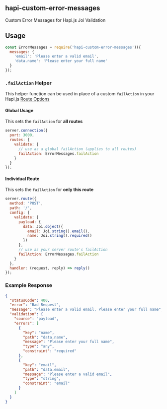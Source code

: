 hapi-custom-error-messages
---

Custom Error Messages for Hapi.js Joi Validation

## Usage

```js
const ErrorMessages = require('hapi-custom-error-messages')({
  messages: {
    'email': 'Please enter a valid email',
    'data.name': 'Please enter your full name'
  }
});
```
### `.failAction` Helper
This helper function can be used in place of a custom `failAction` in your Hapi.js [Route Options](http://hapijs.com/api#route-options)

#### Global Usage
This sets the `failAction` for **all routes**
```js
server.connection({
  port: 3000,
  routes: {
    validate: {
      // use as a global failAction (applies to all routes)
      failAction: ErrorMessages.failAction
    }
  }
});
```

#### Individual Route
This sets the `failAction` for **only this route**
```js
server.route({
  method: 'POST',
  path: '/',
  config: {
    validate: {
      payload: {
        data: Joi.object({
          email: Joi.string().email(),
          name: Joi.string().required()
        })
      },
      // use as your server route's failAction
      failAction: ErrorMessages.failAction
    }
  },
  handler: (request, reply) => reply()
});
```

### Example Response
```json
{
  "statusCode": 400,
  "error": "Bad Request",
  "message": "Please enter a valid email, Please enter your full name",
  "validation": {
    "source": "payload",
    "errors": [
      {
        "key": "name",
        "path": "data.name",
        "message": "Please enter your full name",
        "type": "any",
        "constraint": "required"
      },
      {
        "key": "email",
        "path": "data.email",
        "message": "Please enter a valid email",
        "type": "string",
        "constraint": "email"
      }
    ]
  }
}
```
